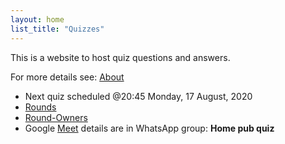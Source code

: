 ```yaml
---
layout: home
list_title: "Quizzes"
---
```

<!-- markdownlint-disable -->
This is a website to host quiz questions and answers.
<!-- markdownlint-restore -->
For more details see: [About](about/)

- Next quiz scheduled @20:45 Monday, 17 August, 2020
- [Rounds](rounds/)
- [Round-Owners](round-owners/)
- Google [Meet](https://meet.google.com/) details are in WhatsApp group: **Home pub quiz**
